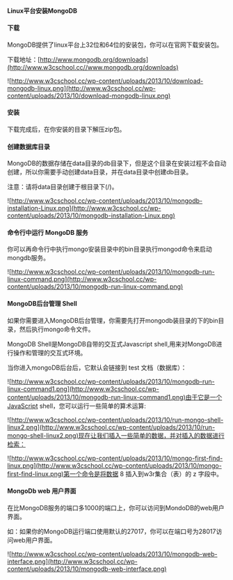 
#### Linux平台安装MongoDB

 

#### 下载

 MongoDB提供了linux平台上32位和64位的安装包，你可以在官网下载安装包。

 下载地址：[http://www.mongodb.org/downloads](http://www.w3cschool.cc//www.mongodb.org/downloads)

 ![http://www.w3cschool.cc/wp-content/uploads/2013/10/download-mongodb-linux.png](http://www.w3cschool.cc/wp-content/uploads/2013/10/download-mongodb-linux.png)



#### 安装

 下载完成后，在你安装的目录下解压zip包。

 



#### 创建数据库目录

 MongoDB的数据存储在data目录的db目录下，但是这个目录在安装过程不会自动创建，所以你需要手动创建data目录，并在data目录中创建db目录。

 注意：请将data目录创建于根目录下(/)。

 ![http://www.w3cschool.cc/wp-content/uploads/2013/10/mongodb-installation-Linux.png](http://www.w3cschool.cc/wp-content/uploads/2013/10/mongodb-installation-Linux.png)



#### 命令行中运行 MongoDB 服务

 你可以再命令行中执行mongo安装目录中的bin目录执行mongod命令来启动mongdb服务。

 ![http://www.w3cschool.cc/wp-content/uploads/2013/10/mongodb-run-linux-command.png](http://www.w3cschool.cc/wp-content/uploads/2013/10/mongodb-run-linux-command.png)



#### MongoDB后台管理 Shell

 如果你需要进入MongoDB后台管理，你需要先打开mongodb装目录的下的bin目录，然后执行mongo命令文件。

 MongoDB Shell是MongoDB自带的交互式Javascript shell,用来对MongoDB进行操作和管理的交互式环境。

 当你进入mongoDB后台后，它默认会链接到 test 文档（数据库）：

 ![http://www.w3cschool.cc/wp-content/uploads/2013/10/mongodb-run-linux-command1.png](http://www.w3cschool.cc/wp-content/uploads/2013/10/mongodb-run-linux-command1.png)由于它是一个JavaScript shell，您可以运行一些简单的算术运算:

 ![http://www.w3cschool.cc/wp-content/uploads/2013/10/run-mongo-shell-linux2.png](http://www.w3cschool.cc/wp-content/uploads/2013/10/run-mongo-shell-linux2.png)现在让我们插入一些简单的数据，并对插入的数据进行检索：

 ![http://www.w3cschool.cc/wp-content/uploads/2013/10/mongo-first-find-linux.png](http://www.w3cschool.cc/wp-content/uploads/2013/10/mongo-first-find-linux.png)第一个命令是将数据 8 插入到w3r集合（表）的 z 字段中。

 



#### MongoDb web 用户界面

 在比MongoDB服务的端口多1000的端口上，你可以访问到MondoDB的web用户界面。

 如：如果你的MongoDB运行端口使用默认的27017，你可以在端口号为28017访问web用户界面。

 ![http://www.w3cschool.cc/wp-content/uploads/2013/10/mongodb-web-interface.png](http://www.w3cschool.cc/wp-content/uploads/2013/10/mongodb-web-interface.png)


